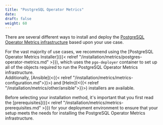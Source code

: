 ```yaml
---
title: "PostgreSQL Operator Metrics"
date:
draft: false
weight: 60
---
```


There are several different ways to install and deploy the
[PostgreSQL Operator Metrics infrastructure](https://www.crunchydata.com/developers/download-postgres/containers/postgres-operator)
based upon your use case.

For the vast majority of use cases, we recommend using the
[PostgreSQL Operator Metrics Installer]({{< relref "/installation/metrics/postgres-operator-metrics.md" >}}),
which uses the `pgo-deployer` container to set up all of the objects required to
run the PostgreSQL Operator Metrics infrastructure.  
Additionally, [Ansible](<{{< relref "/installation/metrics/metrics-configuration.md">}}>) and
[Helm](<{{< relref "/installation/metrics/other/ansible">}}>) installers are available.

Before selecting your installation method, it's important that you first read
the [prerequisites]({{< relref "/installation/metrics/metrics-prerequisites.md" >}}) for your
deployment environment to ensure that your setup meets the needs for installing
the PostgreSQL Operator Metrics infrastructure.
